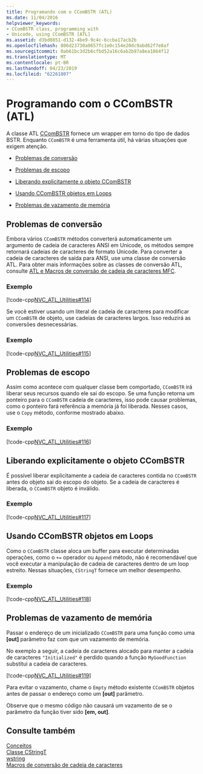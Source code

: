 ```yaml
---
title: Programando com o CComBSTR (ATL)
ms.date: 11/04/2016
helpviewer_keywords:
- CComBSTR class, programming with
- Unicode, using CComBSTR [ATL]
ms.assetid: d3bd0851-d132-4be9-9c4c-6ccba17acb2b
ms.openlocfilehash: 806d23730a0657fc1e0c154e20dc9abd62f7e8af
ms.sourcegitcommit: 0ab61bc3d2b6cfbd52a16c6ab2b97a8ea1864f12
ms.translationtype: MT
ms.contentlocale: pt-BR
ms.lasthandoff: 04/23/2019
ms.locfileid: "62261807"
---
```

# <a name="programming-with-ccombstr-atl"></a>Programando com o CComBSTR (ATL)

A classe ATL [CComBSTR](../atl/reference/ccombstr-class.md) fornece um wrapper em torno do tipo de dados BSTR. Enquanto `CComBSTR` é uma ferramenta útil, há várias situações que exigem atenção.

- [Problemas de conversão](#programmingwithccombstr_conversionissues)

- [Problemas de escopo](#programmingwithccombstr_scopeissues)

- [Liberando explicitamente o objeto CComBSTR](#programmingwithccombstr_explicitlyfreeing)

- [Usando CComBSTR objetos em Loops](#programmingwithccombstr_usingloops)

- [Problemas de vazamento de memória](#programmingwithccombstr_memoryleaks)

##  <a name="programmingwithccombstr_conversionissues"></a> Problemas de conversão

Embora vários `CComBSTR` métodos converterá automaticamente um argumento de cadeia de caracteres ANSI em Unicode, os métodos sempre retornará cadeias de caracteres de formato Unicode. Para converter a cadeia de caracteres de saída para ANSI, use uma classe de conversão ATL. Para obter mais informações sobre as classes de conversão ATL, consulte [ATL e Macros de conversão de cadeia de caracteres MFC](reference/string-conversion-macros.md).

### <a name="example"></a>Exemplo

[!code-cpp[NVC_ATL_Utilities#114](../atl/codesnippet/cpp/programming-with-ccombstr-atl_1.cpp)]

Se você estiver usando um literal de cadeia de caracteres para modificar um `CComBSTR` de objeto, use cadeias de caracteres largos. Isso reduzirá as conversões desnecessárias.

### <a name="example"></a>Exemplo

[!code-cpp[NVC_ATL_Utilities#115](../atl/codesnippet/cpp/programming-with-ccombstr-atl_2.cpp)]

##  <a name="programmingwithccombstr_scopeissues"></a> Problemas de escopo

Assim como acontece com qualquer classe bem comportado, `CComBSTR` irá liberar seus recursos quando ele sai do escopo. Se uma função retorna um ponteiro para o `CComBSTR` cadeia de caracteres, isso pode causar problemas, como o ponteiro fará referência a memória já foi liberada. Nesses casos, use o `Copy` método, conforme mostrado abaixo.

### <a name="example"></a>Exemplo

[!code-cpp[NVC_ATL_Utilities#116](../atl/codesnippet/cpp/programming-with-ccombstr-atl_3.cpp)]

##  <a name="programmingwithccombstr_explicitlyfreeing"></a> Liberando explicitamente o objeto CComBSTR

É possível liberar explicitamente a cadeia de caracteres contida no `CComBSTR` antes do objeto sai do escopo do objeto. Se a cadeia de caracteres é liberada, o `CComBSTR` objeto é inválido.

### <a name="example"></a>Exemplo

[!code-cpp[NVC_ATL_Utilities#117](../atl/codesnippet/cpp/programming-with-ccombstr-atl_4.cpp)]

##  <a name="programmingwithccombstr_usingloops"></a> Usando CComBSTR objetos em Loops

Como o `CComBSTR` classe aloca um buffer para executar determinadas operações, como o `+=` operador ou `Append` método, não é recomendável que você executar a manipulação de cadeia de caracteres dentro de um loop estreito. Nessas situações, `CStringT` fornece um melhor desempenho.

### <a name="example"></a>Exemplo

[!code-cpp[NVC_ATL_Utilities#118](../atl/codesnippet/cpp/programming-with-ccombstr-atl_5.cpp)]

##  <a name="programmingwithccombstr_memoryleaks"></a> Problemas de vazamento de memória

Passar o endereço de um inicializado `CComBSTR` para uma função como uma **[out]** parâmetro faz com que um vazamento de memória.

No exemplo a seguir, a cadeia de caracteres alocado para manter a cadeia de caracteres `"Initialized"` é perdido quando a função `MyGoodFunction` substitui a cadeia de caracteres.

[!code-cpp[NVC_ATL_Utilities#119](../atl/codesnippet/cpp/programming-with-ccombstr-atl_6.cpp)]

Para evitar o vazamento, chame o `Empty` método existente `CComBSTR` objetos antes de passar o endereço como um **[out]** parâmetro.

Observe que o mesmo código não causará um vazamento de se o parâmetro da função tiver sido **[em, out]**.

## <a name="see-also"></a>Consulte também

[Conceitos](../atl/active-template-library-atl-concepts.md)<br/>
[Classe CStringT](../atl-mfc-shared/reference/cstringt-class.md)<br/>
[wstring](../standard-library/basic-string-class.md)<br/>
[Macros de conversão de cadeia de caracteres](../atl/reference/string-conversion-macros.md)
